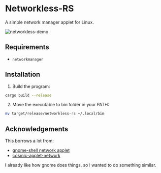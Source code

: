 # Networkless-RS

A simple network manager applet for Linux.

![networkless-demo](https://github.com/user-attachments/assets/d2eef30f-8acf-4b3e-beb3-78268136c36a)

## Requirements

- `networkmanager`

## Installation

1. Build the program:

```bash
cargo build --release
```

2. Move the executable to bin folder in your PATH:

```bash
mv target/release/networkless-rs ~/.local/bin
```

## Acknowledgements

This borrows a lot from:

- [gnome-shell network applet](https://github.com/GNOME/gnome-shell/blob/765c4b622b9168057304a2cc491c5ba6a41f7439/js/ui/status/network.js)
- [cosmic-applet-network](https://github.com/pop-os/cosmic-applets/tree/c171f048a6dff1a032eb5edf8f343cac60971ac5/cosmic-applet-network)

I already like how gnome does things, so I wanted to do something similar.
